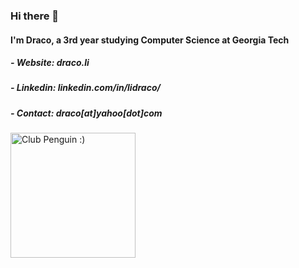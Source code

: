 ### Hi there 👋
#### I'm Draco, a 3rd year studying Computer Science at Georgia Tech
##### - Website: draco.li
##### - Linkedin: linkedin.com/in/lidraco/
##### - Contact: draco[at]yahoo[dot]com
<img src="https://tenor.com/view/club-penguin-ghosthy-hi-hello-wave-gif-10017453.gif"
     alt="Club Penguin :)"
     width="200"
     height="200"
     style="float: center; margin-right: 10px;" />
